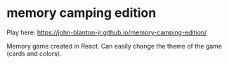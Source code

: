 # memory camping edition

Play here: https://john-blanton-jr.github.io/memory-camping-edition/

Memory game created in React. Can easily change the theme of the game (cards and colors).

